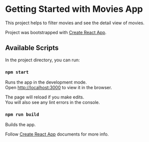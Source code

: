 # Getting Started with Movies App
This project helps to filter movies and see the detail view of movies.

Project was bootstrapped with [Create React App](https://github.com/facebook/create-react-app).


## Available Scripts

In the project directory, you can run:

### `npm start`

Runs the app in the development mode.\
Open [http://localhost:3000](http://localhost:3000) to view it in the browser.

The page will reload if you make edits.\
You will also see any lint errors in the console.

### `npm run build`

Builds the app.

Follow [Create React App](https://github.com/facebook/create-react-app) documents for more info.
